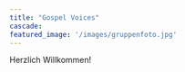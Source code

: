 ```yaml
---
title: "Gospel Voices"
cascade:
featured_image: '/images/gruppenfoto.jpg'
---
```

Herzlich Willkommen!
